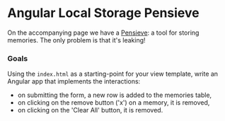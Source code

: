 # Angular Local Storage Pensieve

On the accompanying page we have a [Pensieve][pensieve]: a tool for
storing memories. The only problem is that it's leaking!

### Goals

Using the `index.html` as a starting-point for your view template, write
an Angular app that implements the interactions:

- on submitting the form, a new row is added to the memories table,
- on clicking on the remove button ('x') on a memory, it is removed,
- on clicking on the 'Clear All' button, it is removed.

<!-- LINKS -->

[pensieve]: https://en.wikibooks.org/wiki/Muggles%27_Guide_to_Harry_Potter/Magic/Pensieve
[mdn-storage-api]: https://developer.mozilla.org/en-US/docs/Web/API/Storage
